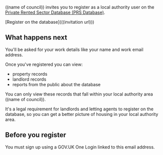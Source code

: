 ((name of council)) invites you to register as a local authority user on the [Private Rented Sector Database (PRS Database)](https://example.com).

[Register on the database](((invitation url)))

## What happens next
You'll be asked for your work details like your name and work email address.

Once you've registered you can view:
* property records
* landlord records
* reports from the public about the database

You can only view these records that fall within your local authority area ((name of council)).

It's a legal requirement for landlords and letting agents to register on the database, so you can get a better picture of housing in your local authority area.

## Before you register
You must sign up using a GOV.UK One Login linked to this email address.